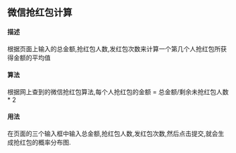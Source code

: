 ## 微信抢红包计算

#### 描述
根据页面上输入的总金额,抢红包人数,发红包次数来计算一个第几个人抢红包所获得金额的平均值

#### 算法
根据网上查到的微信抢红包算法,每个人抢红包的金额 = 总金额/剩余未抢红包人数 * 2

#### 用法
在页面的三个输入框中输入总金额,抢红包人数,发红包次数,然后点击提交,就会生成抢红包的概率分布图.
